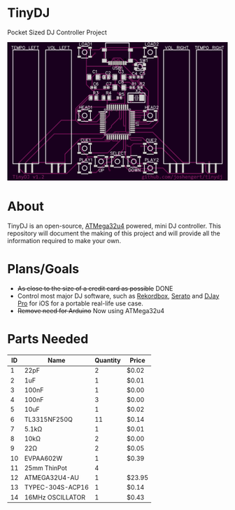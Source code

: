 # TinyDJ
Pocket Sized DJ Controller Project

![Current PCB Design](https://github.com/joshengert/tinydj/blob/main/Images/board%20v1.2.png)

# About

TinyDJ is an open-source, [ATMega32u4](https://www.microchip.com/en-us/product/ATMEGA32U4) powered, mini DJ controller. This repository will document the making of this project and will provide all the information required to make your own.

# Plans/Goals

- ~~As close to the size of a credit card as possible~~ DONE
- Control most major DJ software, such as [Rekordbox](https://rekordbox.com/en/), [Serato](https://serato.com/) and [DJay Pro](https://www.algoriddim.com/djay-ios) for iOS for a portable real-life use case.
- ~~Remove need for Arduino~~ Now using ATMega32u4

# Parts Needed
|ID |Name            |Quantity|Price |
|---|----------------|--------|------|
|1  |22pF            |2       |$0.02 |
|2  |1uF             |1       |$0.01 |
|3  |100nF           |1       |$0.00 |
|4  |100nF           |3       |$0.00 |
|5  |10uF            |1       |$0.02 |
|6  |TL3315NF250Q    |11      |$0.14 |
|7  |5.1kΩ           |1       |$0.01 |
|8  |10kΩ            |2       |$0.00 |
|9  |22Ω             |2       |$0.05 |
|10 |EVPAA602W       |1       |$0.39 |
|11 |25mm ThinPot    |4       |      |
|12 |ATMEGA32U4-AU   |1       |$23.95|
|13 |TYPEC-304S-ACP16|1       |$0.14 |
|14 |16MHz OSCILLATOR|1       |$0.43 |





